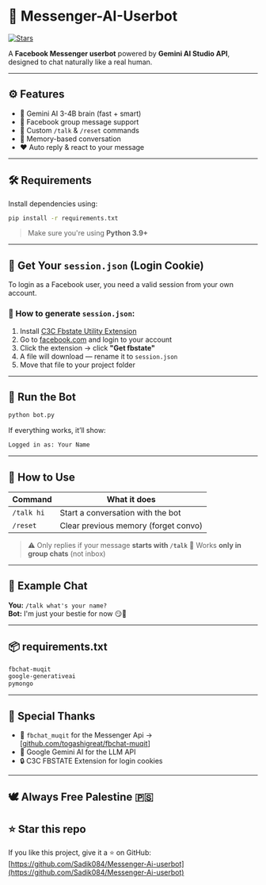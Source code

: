 # 💬 Messenger-AI-Userbot

[![Stars](https://img.shields.io/github/stars/Sadik084/Messenger-Ai-userbot?style=social)](https://github.com/Sadik084/Messenger-Ai-userbot)

A **Facebook Messenger userbot** powered by **Gemini AI Studio API**, designed to chat naturally like a real human.

---

## ⚙️ Features

- 🧠 Gemini AI 3-4B brain (fast + smart)
- 📱 Facebook group message support
- 🧵 Custom `/talk` & `/reset` commands
- 💬 Memory-based conversation
- ❤️ Auto reply & react to your message

---

## 🛠 Requirements

Install dependencies using:

```bash
pip install -r requirements.txt
```

> Make sure you're using **Python 3.9+**

---

## 📂 Get Your `session.json` (Login Cookie)

To login as a Facebook user, you need a valid session from your own account.

### 🔐 How to generate `session.json`:

1. Install [C3C Fbstate Utility Extension](https://chromewebstore.google.com/detail/c3c-fbstate-utility/nlgehefndkobdignlfhapfpggielmdph)
2. Go to [facebook.com](https://facebook.com) and login to your account
3. Click the extension → click **"Get fbstate"**
4. A file will download — rename it to `session.json`
5. Move that file to your project folder

---

## 🚀 Run the Bot

```bash
python bot.py
```

If everything works, it’ll show:

```bash
Logged in as: Your Name
```

---

## 💬 How to Use

| Command    | What it does                         |
| ---------- | ------------------------------------ |
| `/talk hi` | Start a conversation with the bot    |
| `/reset`   | Clear previous memory (forget convo) |

> ⚠️ Only replies if your message **starts with `/talk`**
> 💬 Works **only in group chats** (not inbox)

---

## 🧪 Example Chat

**You:** `/talk what's your name?`  
**Bot:** I'm just your bestie for now 😏💅

---

## 📦 requirements.txt

```txt
fbchat-muqit  
google-generativeai  
pymongo
```

---

## 🤝 Special Thanks

* 🧠 `fbchat_muqit` for the Messenger Api → [[github.com/togashigreat/fbchat-muqit](https://github.com/togashigreat/fbchat-muqit)]
* 🧪 Google Gemini AI for the LLM API
* 🔒 C3C FBSTATE Extension for login cookies

---

## 🕊️ Always Free Palestine 🇵🇸

## ⭐ Star this repo

If you like this project, give it a ⭐ on GitHub:  
[https://github.com/Sadik084/Messenger-Ai-userbot](https://github.com/Sadik084/Messenger-Ai-userbot)
